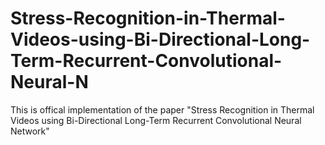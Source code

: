 # Stress-Recognition-in-Thermal-Videos-using-Bi-Directional-Long-Term-Recurrent-Convolutional-Neural-N
This is offical implementation of the paper "Stress Recognition in Thermal Videos using Bi-Directional Long-Term Recurrent Convolutional Neural Network"

